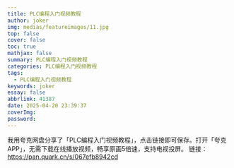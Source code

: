 ```yaml
---
title: PLC编程入门视频教程
author: joker
img: medias/featureimages/11.jpg
top: false
cover: false
toc: true
mathjax: false
summary: PLC编程入门视频教程
categories: PLC编程入门视频教程
tags:
  - PLC编程入门视频教程
keywords: joker
essay: false
abbrlink: 41387
date: 2025-04-20 23:39:37
coverImg:
password:
---
```


我用夸克网盘分享了「PLC编程入门视频教程」，点击链接即可保存。打开「夸克APP」，无需下载在线播放视频，畅享原画5倍速，支持电视投屏。
链接：https://pan.quark.cn/s/067efb8942cd
